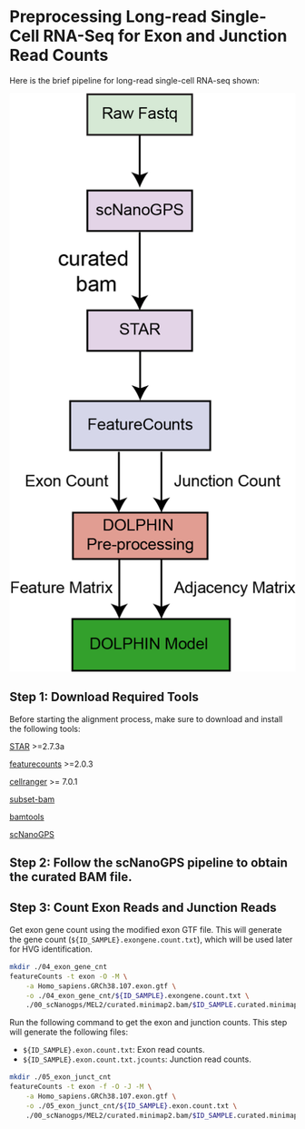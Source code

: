 # Preprocessing Long-read Single-Cell RNA-Seq for Exon and Junction Read Counts

Here is the brief pipeline for long-read single-cell RNA-seq shown:

![preprocess pipeline](../_static/preprocess_pipeline_long.png)

## Step 1: Download Required Tools

Before starting the alignment process, make sure to download and install the following tools:

[STAR](https://github.com/alexdobin/STAR) >=2.7.3a

[featurecounts](https://sourceforge.net/projects/subread/files/subread-2.0.8/) >=2.0.3

[cellranger](https://www.10xgenomics.com/support/software/cell-ranger/latest/tutorials/cr-tutorial-in) >= 7.0.1

[subset-bam](https://github.com/10XGenomics/subset-bam)

[bamtools](https://github.com/pezmaster31/bamtools)

[scNanoGPS](https://github.com/gaolabtools/scNanoGPS)

## Step 2: Follow the scNanoGPS pipeline to obtain the curated BAM file.

## Step 3: Count Exon Reads and Junction Reads

Get exon gene count using the modified exon GTF file. This will generate the gene count (`${ID_SAMPLE}.exongene.count.txt`), which will be used later for HVG identification.

```bash
mkdir ./04_exon_gene_cnt
featureCounts -t exon -O -M \
    -a Homo_sapiens.GRCh38.107.exon.gtf \
    -o ./04_exon_gene_cnt/${ID_SAMPLE}.exongene.count.txt \
    ./00_scNanogps/MEL2/curated.minimap2.bam/$ID_SAMPLE.curated.minimap2.bam
```

Run the following command to get the exon and junction counts. This step will generate the following files:
- `${ID_SAMPLE}.exon.count.txt`: Exon read counts.
- `${ID_SAMPLE}.exon.count.txt.jcounts`: Junction read counts.

```bash
mkdir ./05_exon_junct_cnt
featureCounts -t exon -f -O -J -M \
    -a Homo_sapiens.GRCh38.107.exon.gtf \
    -o ./05_exon_junct_cnt/${ID_SAMPLE}.exon.count.txt \
    ./00_scNanogps/MEL2/curated.minimap2.bam/$ID_SAMPLE.curated.minimap2.bam
```